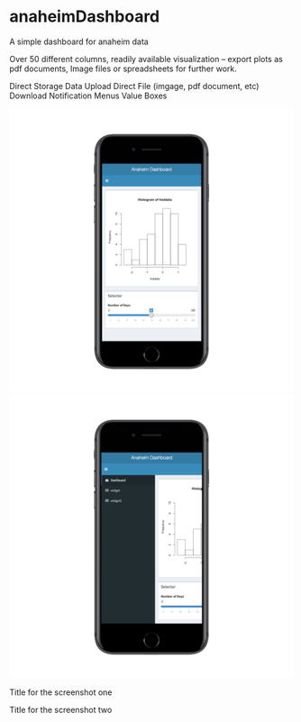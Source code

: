 # anaheimDashboard
A simple dashboard for anaheim data

Over 50 different columns, readily available visualization – export plots as pdf documents, Image files or spreadsheets for further work. 

Direct Storage Data  Upload
Direct File (imgage, pdf document, etc) Download
Notification Menus
Value Boxes

[![screenshot](./screenshots/screenshot2017-07-05.png)](https://somelink)
[![screenshot](./screenshots/screenshot02-2017-07-05.png)](https://somelink)

Title for the screenshot one

Title for the screenshot two

